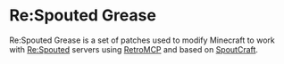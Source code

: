 # Re:Spouted Grease

Re:Spouted Grease is a set of patches used to modify Minecraft to work with [Re:Spouted](https://github.com/ReSpouted) servers using [RetroMCP](https://github.com/ReSpouted/RetroMCP-Java) and based on [SpoutCraft](https://github.com/spoutcraft/Spoutcraft).

